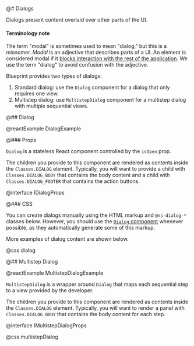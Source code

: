 @# Dialogs

Dialogs present content overlaid over other parts of the UI.

<div class="@ns-callout @ns-intent-primary @ns-icon-info-sign">
    <h4 class="@ns-heading">Terminology note</h4>

The term "modal" is sometimes used to mean "dialog," but this is a misnomer.
_Modal_ is an adjective that describes parts of a UI.
An element is considered modal if it
[blocks interaction with the rest of the application](https://en.wikipedia.org/wiki/Modal_window).
We use the term "dialog" to avoid confusion with the adjective.

</div>

Blueprint provides two types of dialogs:

1. Standard dialog: use the `Dialog` component for a dialog that only requires one view. 
1. Multistep dialog: use `MultistepDialog` component for a multistep dialog with multiple sequential views.

@## Dialog

@reactExample DialogExample

@### Props

`Dialog` is a stateless React component controlled by the `isOpen` prop.

The children you provide to this component are rendered as contents inside the
`Classes.DIALOG` element. Typically, you will want to provide a child with
`Classes.DIALOG_BODY` that contains the body content and a child with
`Classes.DIALOG_FOOTER` that contains the action buttons.

@interface IDialogProps

@### CSS

You can create dialogs manually using the HTML markup and `@ns-dialog-*` classes below.
However, you should use the [`Dialog` component](#core/components/dialog.props)
whenever possible, as they automatically generate some of this markup.

More examples of dialog content are shown below.

@css dialog

@## Multistep Dialog

@reactExample MultistepDialogExample

`MultistepDialog` is a wrapper around `Dialog` that maps each sequential step to a view provided by the developer.

The children you provide to this component are rendered as contents inside the
`Classes.DIALOG` element. Typically, you will want to render a panel with
`Classes.DIALOG_BODY` that contains the body content for each step.

@interface IMultistepDialogProps

@css multistepDialog


